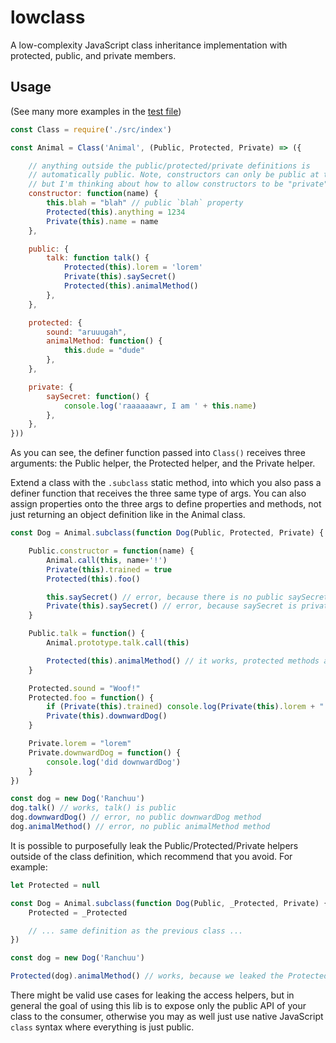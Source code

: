 
lowclass
========

A low-complexity JavaScript class inheritance implementation with protected, public, and private members.

Usage
-----

(See many more examples in the [test file](./test.js))

```js
const Class = require('./src/index')

const Animal = Class('Animal', (Public, Protected, Private) => ({

    // anything outside the public/protected/private definitions is
    // automatically public. Note, constructors can only be public at the moment,
    // but I'm thinking about how to allow constructors to be "private" or "protected".
    constructor: function(name) {
        this.blah = "blah" // public `blah` property
        Protected(this).anything = 1234
        Private(this).name = name
    },

    public: {
        talk: function talk() {
            Protected(this).lorem = 'lorem'
            Private(this).saySecret()
            Protected(this).animalMethod()
        },
    },

    protected: {
        sound: "aruuugah",
        animalMethod: function() {
            this.dude = "dude"
        },
    },

    private: {
        saySecret: function() {
            console.log('raaaaaawr, I am ' + this.name)
        },
    },
}))
```

As you can see, the definer function passed into `Class()` receives three
arguments: the Public helper, the Protected helper, and the Private helper.

Extend a class with the `.subclass` static method, into which you also pass a
definer function that receives the three same type of args. You can also assign
properties onto the three args to define properties and methods, not just
returning an object definition like in the Animal class.

```js
const Dog = Animal.subclass(function Dog(Public, Protected, Private) {

    Public.constructor = function(name) {
        Animal.call(this, name+'!')
        Private(this).trained = true
        Protected(this).foo()

        this.saySecret() // error, because there is no public saySecret method
        Private(this).saySecret() // error, because saySecret is private in the above Animal class, not in the Dog class
    }

    Public.talk = function() {
        Animal.prototype.talk.call(this)

        Protected(this).animalMethod() // it works, protected methods are available in all sub classes.
    }

    Protected.sound = "Woof!"
    Protected.foo = function() {
        if (Private(this).trained) console.log(Private(this).lorem + "!")
        Private(this).downwardDog()
    }

    Private.lorem = "lorem"
    Private.downwardDog = function() {
        console.log('did downwardDog')
    }
})

const dog = new Dog('Ranchuu')
dog.talk() // works, talk() is public
dog.downwardDog() // error, no public downwardDog method
dog.animalMethod() // error, no public animalMethod method
```

It is possible to purposefully leak the Public/Protected/Private helpers outside
of the class definition, which recommend that you avoid. For example:

```js
let Protected = null

const Dog = Animal.subclass(function Dog(Public, _Protected, Private) {
    Protected = _Protected

    // ... same definition as the previous class ...
})

const dog = new Dog('Ranchuu')

Protected(dog).animalMethod() // works, because we leaked the Protected helper outside of the class definition.
```

There might be valid use cases for leaking the access helpers, but in general
the goal of using this lib is to expose only the public API of your class to
the consumer, otherwise you may as well just use native JavaScript `class`
syntax where everything is just public.
